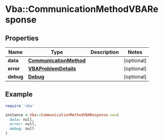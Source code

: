 # Vba::CommunicationMethodVBAResponse

## Properties

| Name | Type | Description | Notes |
| ---- | ---- | ----------- | ----- |
| **data** | [**CommunicationMethod**](CommunicationMethod.md) |  | [optional] |
| **error** | [**VBAProblemDetails**](VBAProblemDetails.md) |  | [optional] |
| **debug** | [**Debug**](Debug.md) |  | [optional] |

## Example

```ruby
require 'vba'

instance = Vba::CommunicationMethodVBAResponse.new(
  data: null,
  error: null,
  debug: null
)
```

